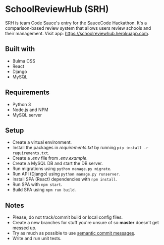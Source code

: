 # SchoolReviewHub (SRH)
SRH is team Code Sauce's entry for the SauceCode Hackathon. It's a comparison-based review system that allows users review schools and their management. Visit app: https://schoolreviewhub.herokuapp.com.

## Built with
- Bulma CSS
- React
- Django
- MySQL

## Requirements
- Python 3
- Node.js and NPM
- MySQL server

## Setup
- Create a virtual environment.
- Install the packages in *requirements.txt* by running `pip install -r requirements.txt`.
- Create a *.env* file from *.env.example*.
- Create a MySQL DB and start the DB server.
- Run migrations using `python manage.py migrate`.
- Run API (Django) using `python manage.py runserver`.
- Install SPA (React) dependencies with `npm install`. 
- Run SPA with `npm start`.
- Build SPA using `npm run build`.

## Notes
- Please, do not track/commit build or local config files.
- Create a new branches for stuff you're unsure of so **master** doesn't get messed up.
- Try as much as possible to use [semantic commit messages](https://seesparkbox.com/foundry/semantic_commit_messages).
- Write and run unit tests.